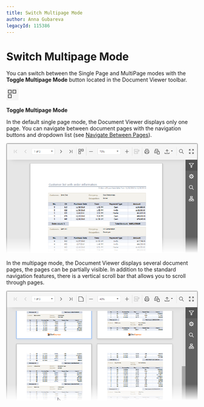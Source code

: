 ```yaml
---
title: Switch Multipage Mode
author: Anna Gubareva
legacyId: 115386
---
```

# Switch Multipage Mode
You can switch between the Single Page and MultiPage modes with the **Toggle Multipage Mode** button located in the Document Viewer toolbar.

![web-designer-main-toolbar-multipage](../../../images/img24556.png)

**Toggle Multipage Mode**


In the default single page mode, the Document Viewer displays only one page. You can navigate between document pages with the navigation buttons and dropdown list (see [Navigate Between Pages](navigate-between-pages.md)).

![EUD_HTML5DV_DefaultMode](../../../images/img121843.png)

In the multipage mode, the Document Viewer displays several document pages, the pages can be partially visible. In addition to the standard navigation features, there is a vertical scroll bar that allows you to scroll through pages.

![EUD_HTML5DV_MultipageMode](../../../images/img121844.png)